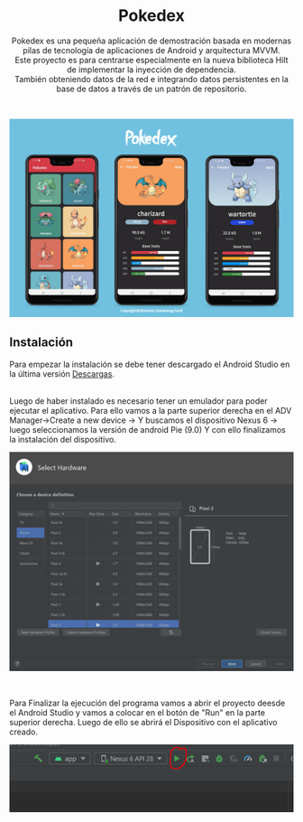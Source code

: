 <h1 align="center">Pokedex</h1>

<p align="center">  
Pokedex es una pequeña aplicación de demostración basada en modernas pilas de tecnología de aplicaciones de Android y arquitectura MVVM.<br>Este proyecto es para centrarse especialmente en la nueva biblioteca Hilt de implementar la inyección de dependencia.<br>
También obteniendo datos de la red e integrando datos persistentes en la base de datos a través de un patrón de repositorio.
</p>
</br>

<p align="center">
<img src="/previews/screenshot.png"/>
</p>

## Instalación
Para empezar la instalación se debe tener descargado el Android Studio en la última versión  [Descargas](https://developer.android.com/studio?hl=es-419&gclid=CjwKCAiAh_GNBhAHEiwAjOh3ZJSEHFDzbg_PGLIgKy_u73ys27Nw8TodejZEdvsji_yiBBsL1XvdAhoC1_AQAvD_BwE&gclsrc=aw.ds).


</br>
Luego de haber instalado es necesario tener un emulador para poder ejecutar el aplicativo.
Para ello vamos a la parte superior derecha en el ADV Manager->Create a new device ->
Y buscamos el dispositivo Nexus 6 -> luego seleccionamos la versión de android Pie (9.0)
Y con ello finalizamos la instalación del dispositivo.

<p align="center">
<img src="/previews/android1.png"/>
</p>

</br>

<p>
Para Finalizar la ejecución del programa vamos a abrir el proyecto deesde el Android Studio y vamos a colocar en el botón de "Run" en la parte superior derecha. Luego de ello se abrirá el Dispositivo con el aplicativo creado.
</p>

<p align="center">
<img src="/previews/android2.png"/>
</p>

